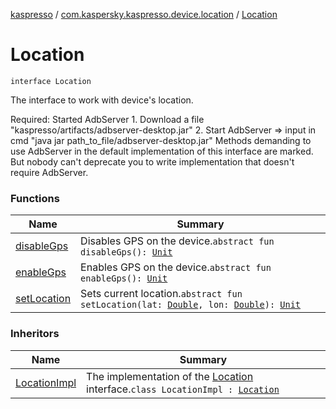 [kaspresso](../../index.md) / [com.kaspersky.kaspresso.device.location](../index.md) / [Location](./index.md)

# Location

`interface Location`

The interface to work with device's location.

Required: Started AdbServer
    1. Download a file "kaspresso/artifacts/adbserver-desktop.jar"
    2. Start AdbServer =&gt; input in cmd "java jar path_to_file/adbserver-desktop.jar"
Methods demanding to use AdbServer in the default implementation of this interface are marked.
    But nobody can't deprecate you to write implementation that doesn't require AdbServer.

### Functions

| Name | Summary |
|---|---|
| [disableGps](disable-gps.md) | Disables GPS on the device.`abstract fun disableGps(): `[`Unit`](https://kotlinlang.org/api/latest/jvm/stdlib/kotlin/-unit/index.html) |
| [enableGps](enable-gps.md) | Enables GPS on the device.`abstract fun enableGps(): `[`Unit`](https://kotlinlang.org/api/latest/jvm/stdlib/kotlin/-unit/index.html) |
| [setLocation](set-location.md) | Sets current location.`abstract fun setLocation(lat: `[`Double`](https://kotlinlang.org/api/latest/jvm/stdlib/kotlin/-double/index.html)`, lon: `[`Double`](https://kotlinlang.org/api/latest/jvm/stdlib/kotlin/-double/index.html)`): `[`Unit`](https://kotlinlang.org/api/latest/jvm/stdlib/kotlin/-unit/index.html) |

### Inheritors

| Name | Summary |
|---|---|
| [LocationImpl](../-location-impl/index.md) | The implementation of the [Location](./index.md) interface.`class LocationImpl : `[`Location`](./index.md) |

